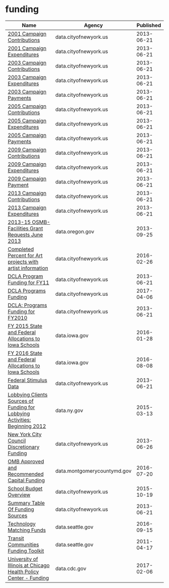 # funding

Name | Agency | Published
---- | ---- | ---------
[2001 Campaign Contributions](../socrata/735p-zed8.md) | data.cityofnewyork.us | 2013-06-21
[2001 Campaign Expenditures](../socrata/k3cd-yu9d.md) | data.cityofnewyork.us | 2013-06-21
[2003 Campaign Contributions](../socrata/s79c-jgrm.md) | data.cityofnewyork.us | 2013-06-21
[2003 Campaign Expenditures](../socrata/fbaw-uq4e.md) | data.cityofnewyork.us | 2013-06-21
[2003 Campaign Payments](../socrata/ms66-xjfq.md) | data.cityofnewyork.us | 2013-06-21
[2005 Campaign Contributions](../socrata/64gx-bycn.md) | data.cityofnewyork.us | 2013-06-21
[2005 Campaign Expenditures](../socrata/easq-ubfe.md) | data.cityofnewyork.us | 2013-06-21
[2005 Campaign Payments](../socrata/9mjx-v8ip.md) | data.cityofnewyork.us | 2013-06-21
[2009 Campaign Contributions](../socrata/bbs3-q5us.md) | data.cityofnewyork.us | 2013-06-21
[2009 Campaign Expenditures](../socrata/vg63-xw6u.md) | data.cityofnewyork.us | 2013-06-21
[2009 Campaign Payment](../socrata/vyxt-abab.md) | data.cityofnewyork.us | 2013-06-21
[2013 Campaign Contributions](../socrata/n8p9-7jxp.md) | data.cityofnewyork.us | 2013-06-21
[2013 Campaign Expenditures](../socrata/kwmq-dbub.md) | data.cityofnewyork.us | 2013-06-21
[2013-15 OSMB-Facilities Grant Requests June 2013](../socrata/mf2v-j8rp.md) | data.oregon.gov | 2013-09-25
[Completed Percent for Art projects with artist information](../socrata/gzdv-qiga.md) | data.cityofnewyork.us | 2016-02-26
[DCLA Program Funding for FY11](../socrata/rskq-5bfv.md) | data.cityofnewyork.us | 2013-06-21
[DCLA Programs Funding](../socrata/y6fv-k6p7.md) | data.cityofnewyork.us | 2017-04-06
[DCLA: Programs Funding for FY2010](../socrata/j8p3-8ufc.md) | data.cityofnewyork.us | 2013-06-21
[FY 2015 State and Federal Allocations to Iowa Schools](../socrata/ckr2-hzpy.md) | data.iowa.gov | 2016-01-28
[FY 2016 State and Federal Allocations to Iowa Schools](../socrata/v7vp-6ccq.md) | data.iowa.gov | 2016-08-08
[Federal Stimulus Data](../socrata/ivix-m77e.md) | data.cityofnewyork.us | 2013-06-21
[Lobbying Clients Sources of Funding for Lobbying Activities: Beginning 2012](../socrata/m8it-6x3c.md) | data.ny.gov | 2015-03-13
[New York City Council Discretionary Funding](../socrata/q2ni-ztsb.md) | data.cityofnewyork.us | 2013-06-26
[OMB Approved and Recommended Capital Funding](../socrata/fwrg-tgsj.md) | data.montgomerycountymd.gov | 2016-07-20
[School Budget Overview](../socrata/ven4-h25u.md) | data.cityofnewyork.us | 2015-10-19
[Summary Table Of Funding Sources](../socrata/i7jz-e2db.md) | data.cityofnewyork.us | 2013-06-21
[Technology Matching Funds](../socrata/6d4q-w9dv.md) | data.seattle.gov | 2016-09-15
[Transit Communities Funding Toolkit](../socrata/bnq7-2pc8.md) | data.seattle.gov | 2011-04-17
[University of Illinois at Chicago Health Policy Center - Funding](../socrata/vw7y-v3uk.md) | data.cdc.gov | 2017-02-06

